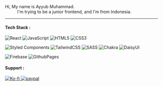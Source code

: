 <dl>
  <dt>Hi, My name is Ayyub Muhammad.</dt>
  <dd>I'm trying to be a junior frontend, and I'm from Indonesia.</dd>
</dl>

---

#### Tech Stack :

![React](https://img.shields.io/badge/react-%23222222.svg?style=for-the-badge&logo=react&logoColor=%2361DAFB "React") ![JavaScript](https://img.shields.io/badge/javascript-%23222222.svg?style=for-the-badge&logo=javascript&logoColor=%23F7DF1E "Js") ![HTML5](https://img.shields.io/badge/html5-%23222222.svg?style=for-the-badge&logo=html5&logoColor=white) ![CSS3](https://img.shields.io/badge/css3-%23222222.svg?style=for-the-badge&logo=css3&logoColor=white)

![Styled Components](https://img.shields.io/badge/styled--components-000000?style=for-the-badge&logo=styled-components&logoColor=white) ![TailwindCSS](https://img.shields.io/badge/tailwindcss-%23000000.svg?style=for-the-badge&logo=tailwind-css&logoColor=white) ![SASS](https://img.shields.io/badge/SASS-000000.svg?style=for-the-badge&logo=SASS&logoColor=white) ![Chakra](https://img.shields.io/badge/chakra-%23000000.svg?style=for-the-badge&logo=chakraui&logoColor=white) ![DaisyUI](https://img.shields.io/badge/daisyui-000000?style=for-the-badge&logo=daisyui&logoColor=white) 

![Firebase](https://img.shields.io/badge/firebase-%23000000.svg?style=for-the-badge&logo=firebase) ![GithubPages](https://img.shields.io/badge/github%20pages-000000?style=for-the-badge&logo=github&logoColor=white)

#### Support :

<a href="https://ko-fi.com/idyuu">
  <img src="https://img.shields.io/badge/Ko--fi-F16061?style=for-the-badge&logo=ko-fi&logoColor=white" alt="Ko-fi"/>
</a>

<a href="https://www.paypal.com/paypalme/arleth98">
  <img src="https://img.shields.io/badge/PayPal-00457C?style=for-the-badge&logo=paypal&logoColor=white" alt="paypal"/>
</a>
